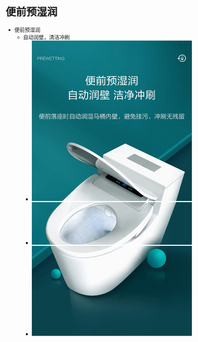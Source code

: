 # 便前预湿润

* 便前预湿润
  * 自动润壁，清洁冲刷
    * ![pre_wet_before_wash_1](../../assets/img/pre_wet_before_wash_1.jpg)
    * ![pre_wet_before_wash_2](../../assets/img/pre_wet_before_wash_2.gif)
    * ![pre_wet_before_wash_3](../../assets/img/pre_wet_before_wash_3.jpg)
